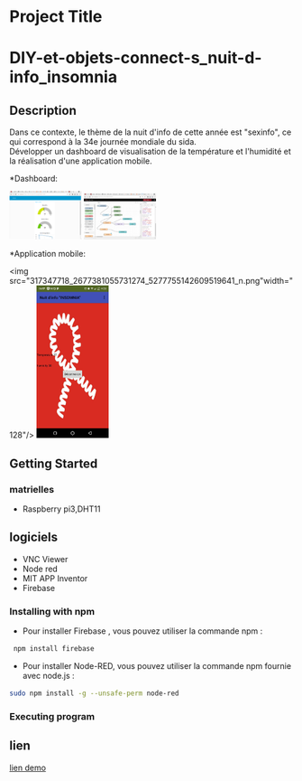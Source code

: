 
# Project Title
# DIY-et-objets-connect-s_nuit-d-info_insomnia

## Description

Dans ce contexte, le thème de la nuit d'info de cette année est "sexinfo", ce qui correspond à la 34e journée mondiale du sida.  
Développer un dashboard de visualisation de la température et l'humidité et la réalisation d'une application mobile.

*Dashboard:


<img src="317625157_3208750456052786_8295408481447596904_n.png" width="128"/>
<img src="317783004_556200823005207_9105614281716013518_n.png" width="128"/>

*Application mobile:



<img src="317347718_2677381055731274_5277755142609519641_n.png"width="128"/>
<img src="app.jpg" width="128"/>



## Getting Started

### matrielles

* Raspberry pi3,DHT11
## logiciels 
* VNC Viewer
* Node red 
* MIT APP Inventor
* Firebase
### Installing with npm
*  Pour installer Firebase , vous pouvez utiliser la commande npm :
```bash
 npm install firebase 
```

* Pour installer Node-RED, vous pouvez utiliser la commande npm fournie avec node.js :
 ```bash
 sudo npm install -g --unsafe-perm node-red
```



### Executing program

## lien
[lien demo](https://drive.google.com/file/d/1R9wmaOYGYse5X32Aa-_QYlkWhe9nNSbj/view?usp=sharing)







